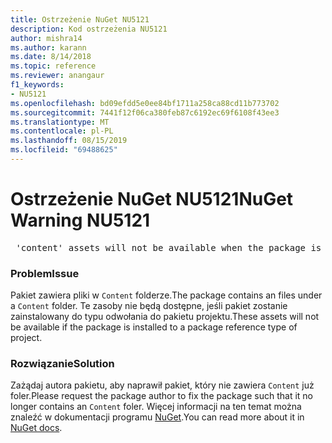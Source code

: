 ```yaml
---
title: Ostrzeżenie NuGet NU5121
description: Kod ostrzeżenia NU5121
author: mishra14
ms.author: karann
ms.date: 8/14/2018
ms.topic: reference
ms.reviewer: anangaur
f1_keywords:
- NU5121
ms.openlocfilehash: bd09efdd5e0ee84bf1711a258ca88cd11b773702
ms.sourcegitcommit: 7441f12f06ca380feb87c6192ec69f6108f43ee3
ms.translationtype: MT
ms.contentlocale: pl-PL
ms.lasthandoff: 08/15/2019
ms.locfileid: "69488625"
---
```

# <a name="nuget-warning-nu5121"></a><span data-ttu-id="1b693-103">Ostrzeżenie NuGet NU5121</span><span class="sxs-lookup"><span data-stu-id="1b693-103">NuGet Warning NU5121</span></span>
<pre> 'content' assets will not be available when the package is installed after the migration.</pre>

### <a name="issue"></a><span data-ttu-id="1b693-104">Problem</span><span class="sxs-lookup"><span data-stu-id="1b693-104">Issue</span></span>

<span data-ttu-id="1b693-105">Pakiet zawiera pliki w `Content` folderze.</span><span class="sxs-lookup"><span data-stu-id="1b693-105">The package contains an files under a `Content` folder.</span></span> <span data-ttu-id="1b693-106">Te zasoby nie będą dostępne, jeśli pakiet zostanie zainstalowany do typu odwołania do pakietu projektu.</span><span class="sxs-lookup"><span data-stu-id="1b693-106">These assets will not be available if the package is installed to a package reference type of project.</span></span>


### <a name="solution"></a><span data-ttu-id="1b693-107">Rozwiązanie</span><span class="sxs-lookup"><span data-stu-id="1b693-107">Solution</span></span>

<span data-ttu-id="1b693-108">Zażądaj autora pakietu, aby naprawił pakiet, który nie zawiera `Content` już foler.</span><span class="sxs-lookup"><span data-stu-id="1b693-108">Please request the package author to fix the package such that it no longer contains an `Content` foler.</span></span> <span data-ttu-id="1b693-109">Więcej informacji na ten temat można znaleźć w dokumentacji programu [NuGet](https://docs.microsoft.com/en-us/nuget/consume-packages/migrate-packages-config-to-package-reference).</span><span class="sxs-lookup"><span data-stu-id="1b693-109">You can read more about it in [NuGet docs](https://docs.microsoft.com/en-us/nuget/consume-packages/migrate-packages-config-to-package-reference).</span></span>

